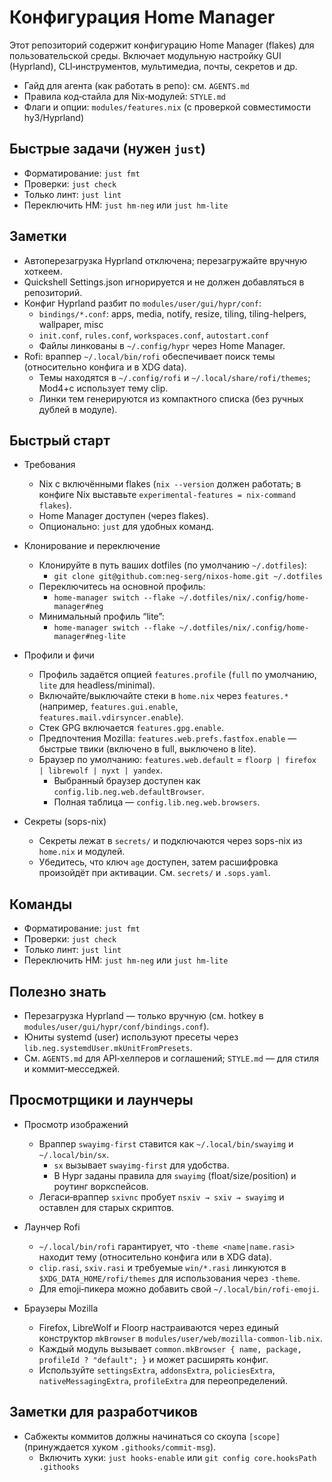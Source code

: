 # Конфигурация Home Manager

Этот репозиторий содержит конфигурацию Home Manager (flakes) для пользовательской среды. Включает модульную настройку GUI (Hyprland), CLI‑инструментов, мультимедиа, почты, секретов и др.

- Гайд для агента (как работать в репо): см. `AGENTS.md`
- Правила код‑стайла для Nix‑модулей: `STYLE.md`
- Флаги и опции: `modules/features.nix` (с проверкой совместимости hy3/Hyprland)

## Быстрые задачи (нужен `just`)

- Форматирование: `just fmt`
- Проверки: `just check`
- Только линт: `just lint`
- Переключить HM: `just hm-neg` или `just hm-lite`

## Заметки

- Автоперезагрузка Hyprland отключена; перезагружайте вручную хоткеем.
- Quickshell Settings.json игнорируется и не должен добавляться в репозиторий.
- Конфиг Hyprland разбит по `modules/user/gui/hypr/conf`:
  - `bindings/*.conf`: apps, media, notify, resize, tiling, tiling-helpers, wallpaper, misc
  - `init.conf`, `rules.conf`, `workspaces.conf`, `autostart.conf`
  - Файлы линкованы в `~/.config/hypr` через Home Manager.
- Rofi: враппер `~/.local/bin/rofi` обеспечивает поиск темы (относительно конфига и в XDG data).
  - Темы находятся в `~/.config/rofi` и `~/.local/share/rofi/themes`; Mod4+c использует тему clip.
  - Линки тем генерируются из компактного списка (без ручных дублей в модуле).

## Быстрый старт

- Требования
  - Nix с включёнными flakes (`nix --version` должен работать; в конфиге Nix выставьте `experimental-features = nix-command flakes`).
  - Home Manager доступен (через flakes).
  - Опционально: `just` для удобных команд.

- Клонирование и переключение
  - Клонируйте в путь ваших dotfiles (по умолчанию `~/.dotfiles`):
    - `git clone git@github.com:neg-serg/nixos-home.git ~/.dotfiles`
  - Переключитесь на основной профиль:
    - `home-manager switch --flake ~/.dotfiles/nix/.config/home-manager#neg`
  - Минимальный профиль “lite”:
    - `home-manager switch --flake ~/.dotfiles/nix/.config/home-manager#neg-lite`

- Профили и фичи
  - Профиль задаётся опцией `features.profile` (`full` по умолчанию, `lite` для headless/minimal).
  - Включайте/выключайте стеки в `home.nix` через `features.*` (например, `features.gui.enable`, `features.mail.vdirsyncer.enable`).
  - Стек GPG включается `features.gpg.enable`.
  - Предпочтения Mozilla: `features.web.prefs.fastfox.enable` — быстрые твики (включено в full, выключено в lite).
  - Браузер по умолчанию: `features.web.default` = `floorp | firefox | librewolf | nyxt | yandex`.
    - Выбранный браузер доступен как `config.lib.neg.web.defaultBrowser`.
    - Полная таблица — `config.lib.neg.web.browsers`.

- Секреты (sops-nix)
  - Секреты лежат в `secrets/` и подключаются через sops-nix из `home.nix` и модулей.
  - Убедитесь, что ключ `age` доступен, затем расшифровка произойдёт при активации. См. `secrets/` и `.sops.yaml`.

## Команды

- Форматирование: `just fmt`
- Проверки: `just check`
- Только линт: `just lint`
- Переключить HM: `just hm-neg` или `just hm-lite`

## Полезно знать

- Перезагрузка Hyprland — только вручную (см. hotkey в `modules/user/gui/hypr/conf/bindings.conf`).
- Юниты systemd (user) используют пресеты через `lib.neg.systemdUser.mkUnitFromPresets`.
- См. `AGENTS.md` для API‑хелперов и соглашений; `STYLE.md` — для стиля и коммит‑месседжей.

## Просмотрщики и лаунчеры

- Просмотр изображений
  - Враппер `swayimg-first` ставится как `~/.local/bin/swayimg` и `~/.local/bin/sx`.
    - `sx` вызывает `swayimg-first` для удобства.
    - В Hypr заданы правила для `swayimg` (float/size/position) и роутинг воркспейсов.
  - Легаси‑враппер `sxivnc` пробует `nsxiv → sxiv → swayimg` и оставлен для старых скриптов.

- Лаунчер Rofi
  - `~/.local/bin/rofi` гарантирует, что `-theme <name|name.rasi>` находит тему (относительно конфига или в XDG data).
  - `clip.rasi`, `sxiv.rasi` и требуемые `win/*.rasi` линкуются в `$XDG_DATA_HOME/rofi/themes` для использования через `-theme`.
  - Для emoji‑пикера можно добавить свой `~/.local/bin/rofi-emoji`.

- Браузеры Mozilla
  - Firefox, LibreWolf и Floorp настраиваются через единый конструктор `mkBrowser` в `modules/user/web/mozilla-common-lib.nix`.
  - Каждый модуль вызывает `common.mkBrowser { name, package, profileId ? "default"; }` и может расширять конфиг.
  - Используйте `settingsExtra`, `addonsExtra`, `policiesExtra`, `nativeMessagingExtra`, `profileExtra` для переопределений.

## Заметки для разработчиков

- Сабжекты коммитов должны начинаться со скоупа `[scope]` (принуждается хуком `.githooks/commit-msg`).
  - Включить хуки: `just hooks-enable` или `git config core.hooksPath .githooks`
